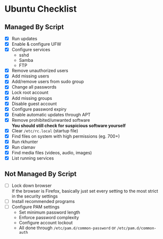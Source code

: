 # Ubuntu Checklist

## Managed By Script

- [x] Run updates
- [x] Enable & configure UFW
- [x] Configure services
  - sshd
  - Samba
  - FTP
- [x] Remove unauthorized users
- [x] Add missing users
- [x] Add/remove users from sudo group
- [x] Change all passwords
- [x] Lock root account
- [x] Add missing groups
- [x] Disable guest account
- [x] Configure password expiry
- [x] Enable automatic updates through APT
- [x] Remove prohibited/unwanted software  
       **You should still check for suspicious software yourself**
- [x] Clear `/etc/rc.local` (startup file)
- [x] Find files on system with high permissions (eg. 700+)
- [x] Run rkhunter
- [x] Run clamav
- [x] Find media files (videos, audio, images)
- [x] List running services

## Not Managed By Script

- [ ] Lock down browser  
       If the browser is Firefox, basically just set every setting
      to the most strict in the security settings
- [ ] Install recommended programs
- [ ] Configure PAM settings
  - Set minimum password length
  - Enforce password complexity
  - Configure account lockout
  - All done through `/etc/pam.d/common-password` or `/etc/pam.d/common-auth`
